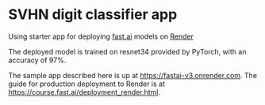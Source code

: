 # SVHN digit classifier app
Using starter app for deploying [fast.ai](https://www.fast.ai) models on [Render](https://render.com)

The deployed model is trained on resnet34 provided by PyTorch, with an accuracy of 97%.

The sample app described here is up at https://fastai-v3.onrender.com. The guide for production deployment to Render is at https://course.fast.ai/deployment_render.html.
